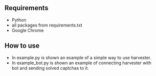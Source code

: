 ## Requirements

- Python
- all packages from requirements.txt
- Google Chrome

## How to use

- In example.py is shown an example of a simple way to use harvester.
- In example_bot.py is shown an example of connecting harvester with bot and sending solved captchas to it. 